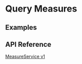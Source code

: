 # Query Measures

## Examples

## API Reference

[MeasureService v1](https://github.com/apache/skywalking-banyandb/blob/main/api/proto/banyandb/measure/v1/docs.md#measureservice)
